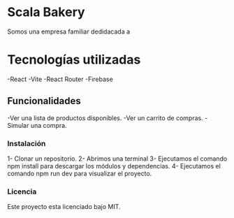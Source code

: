 # Scala Bakery
Somos una empresa familiar dedidacada a 
# Tecnologías utilizadas
-React
-Vite
-React Router
-Firebase
## Funcionalidades
-Ver una lista de productos disponibles.
-Ver un carrito de compras.
-Simular una compra.

### Instalación
1- Clonar un repositorio.
2- Abrimos una terminal
3- Ejecutamos el comando npm install para descargar los módulos y dependencias.
4- Ejecutamos el comando npm run dev para visualizar el proyecto.

### Licencia
Este proyecto esta licenciado bajo MIT.